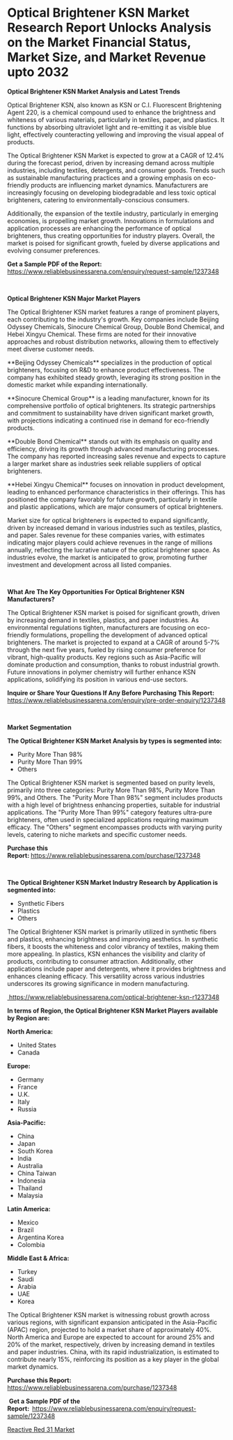 <p><h1>Optical Brightener KSN Market Research Report Unlocks Analysis on the Market Financial Status, Market Size, and Market Revenue upto 2032</h1></p><p><strong>Optical Brightener KSN Market Analysis and Latest Trends</strong></p>
<p><p>Optical Brightener KSN, also known as KSN or C.I. Fluorescent Brightening Agent 220, is a chemical compound used to enhance the brightness and whiteness of various materials, particularly in textiles, paper, and plastics. It functions by absorbing ultraviolet light and re-emitting it as visible blue light, effectively counteracting yellowing and improving the visual appeal of products. </p><p>The Optical Brightener KSN Market is expected to grow at a CAGR of 12.4% during the forecast period, driven by increasing demand across multiple industries, including textiles, detergents, and consumer goods. Trends such as sustainable manufacturing practices and a growing emphasis on eco-friendly products are influencing market dynamics. Manufacturers are increasingly focusing on developing biodegradable and less toxic optical brighteners, catering to environmentally-conscious consumers. </p><p>Additionally, the expansion of the textile industry, particularly in emerging economies, is propelling market growth. Innovations in formulations and application processes are enhancing the performance of optical brighteners, thus creating opportunities for industry players. Overall, the market is poised for significant growth, fueled by diverse applications and evolving consumer preferences.</p></p>
<p><strong>Get a Sample PDF of the Report:&nbsp;</strong> <a href="https://www.reliablebusinessarena.com/enquiry/request-sample/1237348?utm_campaign=3017&utm_medium=2&utm_source=Github&utm_content=ia&utm_term=02042025&utm_id=optical-brightener-ksn">https://www.reliablebusinessarena.com/enquiry/request-sample/1237348</a></p>
<p>&nbsp;</p>
<p><strong>Optical Brightener KSN Major Market Players</strong></p>
<p><p>The Optical Brightener KSN market features a range of prominent players, each contributing to the industry's growth. Key companies include Beijing Odyssey Chemicals, Sinocure Chemical Group, Double Bond Chemical, and Hebei Xingyu Chemical. These firms are noted for their innovative approaches and robust distribution networks, allowing them to effectively meet diverse customer needs.</p><p>**Beijing Odyssey Chemicals** specializes in the production of optical brighteners, focusing on R&D to enhance product effectiveness. The company has exhibited steady growth, leveraging its strong position in the domestic market while expanding internationally. </p><p>**Sinocure Chemical Group** is a leading manufacturer, known for its comprehensive portfolio of optical brighteners. Its strategic partnerships and commitment to sustainability have driven significant market growth, with projections indicating a continued rise in demand for eco-friendly products.</p><p>**Double Bond Chemical** stands out with its emphasis on quality and efficiency, driving its growth through advanced manufacturing processes. The company has reported increasing sales revenue and expects to capture a larger market share as industries seek reliable suppliers of optical brighteners.</p><p>**Hebei Xingyu Chemical** focuses on innovation in product development, leading to enhanced performance characteristics in their offerings. This has positioned the company favorably for future growth, particularly in textile and plastic applications, which are major consumers of optical brighteners.</p><p>Market size for optical brighteners is expected to expand significantly, driven by increased demand in various industries such as textiles, plastics, and paper. Sales revenue for these companies varies, with estimates indicating major players could achieve revenues in the range of millions annually, reflecting the lucrative nature of the optical brightener space. As industries evolve, the market is anticipated to grow, promoting further investment and development across all listed companies.</p></p>
<p>&nbsp;</p>
<p><strong>What Are The Key Opportunities For Optical Brightener KSN Manufacturers?</strong></p>
<p><p>The Optical Brightener KSN market is poised for significant growth, driven by increasing demand in textiles, plastics, and paper industries. As environmental regulations tighten, manufacturers are focusing on eco-friendly formulations, propelling the development of advanced optical brighteners. The market is projected to expand at a CAGR of around 5-7% through the next five years, fueled by rising consumer preference for vibrant, high-quality products. Key regions such as Asia-Pacific will dominate production and consumption, thanks to robust industrial growth. Future innovations in polymer chemistry will further enhance KSN applications, solidifying its position in various end-use sectors.</p></p>
<p><strong>Inquire or Share Your Questions If Any Before Purchasing This Report:</strong> <a href="https://www.reliablebusinessarena.com/enquiry/pre-order-enquiry/1237348?utm_campaign=3017&utm_medium=2&utm_source=Github&utm_content=ia&utm_term=02042025&utm_id=optical-brightener-ksn">https://www.reliablebusinessarena.com/enquiry/pre-order-enquiry/1237348</a></p>
<p>&nbsp;</p>
<p><strong>Market Segmentation</strong></p>
<p><strong>The Optical Brightener KSN Market Analysis by types is segmented into:</strong></p>
<p><ul><li>Purity More Than 98%</li><li>Purity More Than 99%</li><li>Others</li></ul></p>
<p><p>The Optical Brightener KSN market is segmented based on purity levels, primarily into three categories: Purity More Than 98%, Purity More Than 99%, and Others. The "Purity More Than 98%" segment includes products with a high level of brightness enhancing properties, suitable for industrial applications. The "Purity More Than 99%" category features ultra-pure brighteners, often used in specialized applications requiring maximum efficacy. The "Others" segment encompasses products with varying purity levels, catering to niche markets and specific customer needs.</p></p>
<p><strong>Purchase this Report:&nbsp;</strong><a href="https://www.reliablebusinessarena.com/purchase/1237348?utm_campaign=3017&utm_medium=2&utm_source=Github&utm_content=ia&utm_term=02042025&utm_id=optical-brightener-ksn">https://www.reliablebusinessarena.com/purchase/1237348</a></p>
<p>&nbsp;</p>
<p><strong>The Optical Brightener KSN Market Industry Research by Application is segmented into:</strong></p>
<p><ul><li>Synthetic Fibers</li><li>Plastics</li><li>Others</li></ul></p>
<p><p>The Optical Brightener KSN market is primarily utilized in synthetic fibers and plastics, enhancing brightness and improving aesthetics. In synthetic fibers, it boosts the whiteness and color vibrancy of textiles, making them more appealing. In plastics, KSN enhances the visibility and clarity of products, contributing to consumer attraction. Additionally, other applications include paper and detergents, where it provides brightness and enhances cleaning efficacy. This versatility across various industries underscores its growing significance in modern manufacturing.</p></p>
<p><a href="https://www.reliablebusinessarena.com/optical-brightener-ksn-r1237348?utm_campaign=3017&utm_medium=2&utm_source=Github&utm_content=ia&utm_term=02042025&utm_id=optical-brightener-ksn">&nbsp;https://www.reliablebusinessarena.com/optical-brightener-ksn-r1237348</a></p>
<p><strong>In terms of Region, the Optical Brightener KSN Market Players available by Region are:</strong></p>
<p>
    <p> <strong> North America: </strong>
        <ul>
            <li>United States</li>
            <li>Canada</li>
        </ul>
        </p> 
    <p> <strong> Europe: </strong>
        <ul>
            <li>Germany</li>
            <li>France</li>
            <li>U.K.</li>
            <li>Italy</li>
            <li>Russia</li>
        </ul>
        </p> 
    <p> <strong> Asia-Pacific: </strong>
        <ul>
            <li>China</li>
            <li>Japan</li>
            <li>South Korea</li>
            <li>India</li>
            <li>Australia</li>
            <li>China Taiwan</li>
            <li>Indonesia</li>
            <li>Thailand</li>
            <li>Malaysia</li>
        </ul>
        </p> 
    <p> <strong> Latin America: </strong>
        <ul>
            <li>Mexico</li>
            <li>Brazil</li>
            <li>Argentina Korea</li>
            <li>Colombia</li>
        </ul>
        </p> 
    <p> <strong> Middle East & Africa: </strong>
        <ul>
            <li>Turkey</li>
            <li>Saudi</li>
            <li>Arabia</li>
            <li>UAE</li>
            <li>Korea</li>
        </ul>
    </p>
    </p>
<p><p>The Optical Brightener KSN market is witnessing robust growth across various regions, with significant expansion anticipated in the Asia-Pacific (APAC) region, projected to hold a market share of approximately 40%. North America and Europe are expected to account for around 25% and 20% of the market, respectively, driven by increasing demand in textiles and paper industries. China, with its rapid industrialization, is estimated to contribute nearly 15%, reinforcing its position as a key player in the global market dynamics.</p></p>
<p><strong>Purchase this Report: </strong><a href="https://www.reliablebusinessarena.com/purchase/1237348?utm_campaign=3017&utm_medium=2&utm_source=Github&utm_content=ia&utm_term=02042025&utm_id=optical-brightener-ksn">https://www.reliablebusinessarena.com/purchase/1237348</a></p>
<p>&nbsp;<strong>Get a Sample PDF of the Report:&nbsp;&nbsp;</strong><a href="https://www.reliablebusinessarena.com/enquiry/request-sample/1237348?utm_campaign=3017&utm_medium=2&utm_source=Github&utm_content=ia&utm_term=02042025&utm_id=optical-brightener-ksn">https://www.reliablebusinessarena.com/enquiry/request-sample/1237348</a></p>
<p><strong></strong></p>
<p><p><a href="https://github.com/boysabotzoc/Market-Research-Report-List-1/blob/main/reactive-red-31-market.md?utm_campaign=3017&utm_medium=2&utm_source=Github&utm_content=ia&utm_term=02042025&utm_id=optical-brightener-ksn">Reactive Red 31 Market</a></p></p>